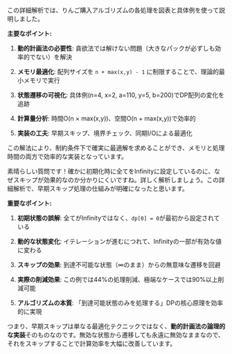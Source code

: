 この詳細解析では、りんご購入アルゴリズムの各処理を図表と具体例を使って説明しました。

**主要なポイント:**

1. **動的計画法の必要性**: 貪欲法では解けない問題（大きなパックが必ずしも効率的でない）を解決

2. **メモリ最適化**: 配列サイズを `n + max(x,y) - 1` に制限することで、理論的最小メモリで実行

3. **状態遷移の可視化**: 具体例(n=4, x=2, a=110, y=5, b=200)でDP配列の変化を追跡

4. **計算量分析**: 時間O(n × max(x,y))、空間O(n + max(x,y))で効率的

5. **実装の工夫**: 早期スキップ、境界チェック、同期I/Oによる最適化

この解法により、制約条件下で確実に最適解を求めることができ、メモリと処理時間の両方で効率的な実装となっています。

素晴らしい質問です！確かに初期化時に全てをInfinityに設定しているのに、なぜスキップが効果的なのか分かりにくいですね。詳しく解析しましょう。この詳細解析で、早期スキップ処理の仕組みが明確になったと思います。

**重要なポイント:**

1. **初期状態の誤解**: 全てがInfinityではなく、`dp[0] = 0`が最初から設定されている

2. **動的な状態変化**: イテレーションが進むにつれて、Infinityの一部が有効な値に変わる

3. **スキップの効果**: 到達不可能な状態（∞のまま）からの無意味な遷移を回避

4. **実際の削減効果**: この例では44%の処理削減、極端なケースでは90%以上削減可能

5. **アルゴリズムの本質**: 「到達可能状態のみを処理する」DPの核心原理を効率的に実現

つまり、早期スキップは単なる最適化テクニックではなく、**動的計画法の論理的な実装**そのものなのです。無効な状態から遷移しても永遠に無効なままなので、それをスキップすることで計算効率を大幅に改善しています。
